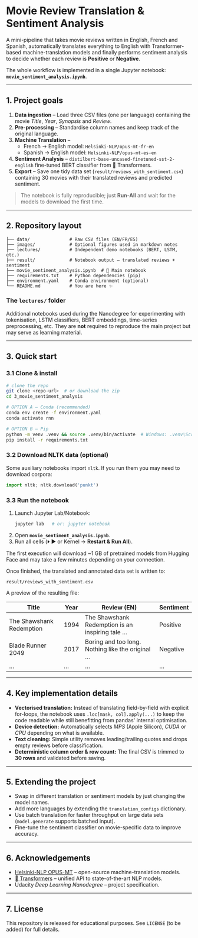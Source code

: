 # Movie Review Translation & Sentiment Analysis

A mini-pipeline that takes movie reviews written in English, French and Spanish, automatically translates everything to English with Transformer-based machine-translation models and finally performs sentiment analysis to decide whether each review is **Positive** or **Negative**.

The whole workflow is implemented in a single Jupyter notebook: **`movie_sentiment_analysis.ipynb`**.

---

## 1. Project goals

1. **Data ingestion** – Load three CSV files (one per language) containing the movie *Title*, *Year*, *Synopsis* and *Review*.
2. **Pre-processing** – Standardise column names and keep track of the original language.
3. **Machine Translation** –
   * French → English model: `Helsinki-NLP/opus-mt-fr-en`
   * Spanish → English model: `Helsinki-NLP/opus-mt-es-en`
4. **Sentiment Analysis** – `distilbert-base-uncased-finetuned-sst-2-english` fine-tuned BERT classifier from 🤗 Transformers.
5. **Export** – Save one tidy data set (`result/reviews_with_sentiment.csv`) containing 30 movies with their translated reviews and predicted sentiment.

> The notebook is fully reproducible; just **Run-All** and wait for the models to download the first time.

---

## 2. Repository layout

```
├── data/               # Raw CSV files (EN/FR/ES)
├── images/             # Optional figures used in markdown notes
├── lectures/           # Independent demo notebooks (BERT, LSTM, etc.)
├── result/             # Notebook output – translated reviews + sentiment
├── movie_sentiment_analysis.ipynb  # 🚀 Main notebook
├── requirements.txt    # Python dependencies (pip)
├── environment.yaml    # Conda environment (optional)
└── README.md           # You are here ✨
```

### The `lectures/` folder
Additional notebooks used during the Nanodegree for experimenting with tokenisation, LSTM classifiers, BERT embeddings, time-series preprocessing, etc.  They are **not** required to reproduce the main project but may serve as learning material.

---

## 3. Quick start

### 3.1 Clone & install

```bash
# clone the repo
git clone <repo-url>  # or download the zip
cd 3_movie_sentiment_analysis

# OPTION A – Conda (recommended)
conda env create -f environment.yaml
conda activate rnn

# OPTION B – Pip
python -m venv .venv && source .venv/bin/activate  # Windows: .venv\Scripts\activate
pip install -r requirements.txt
```

### 3.2 Download NLTK data (optional)
Some auxiliary notebooks import `nltk`.  If you run them you may need to download corpora:

```python
import nltk; nltk.download('punkt')
```

### 3.3 Run the notebook

1. Launch Jupyter Lab/Notebook:
   ```bash
   jupyter lab   # or: jupyter notebook
   ```
2. Open **`movie_sentiment_analysis.ipynb`**.
3. Run all cells (⏵ ▶ or Kernel → **Restart & Run All**).

The first execution will download ~1 GB of pretrained models from Hugging Face and may take a few minutes depending on your connection.

Once finished, the translated and annotated data set is written to:

```
result/reviews_with_sentiment.csv
```

A preview of the resulting file:

| Title | Year | Review (EN) | Sentiment |
|-------|------|-------------|-----------|
| The Shawshank Redemption | 1994 | The Shawshank Redemption is an inspiring tale … | Positive |
| Blade Runner 2049 | 2017 | Boring and too long. Nothing like the original … | Negative |
| … | … | … | … |

---

## 4. Key implementation details

* **Vectorised translation:** Instead of translating field-by-field with explicit for-loops, the notebook uses `.loc[mask, col].apply(...)` to keep the code readable while still benefitting from pandas' internal optimisation.
* **Device detection:**  Automatically selects *MPS* (Apple Silicon), *CUDA* or *CPU* depending on what is available.
* **Text cleaning:**  Simple utility removes leading/trailing quotes and drops empty reviews before classification.
* **Deterministic column order & row count:**  The final CSV is trimmed to **30 rows** and validated before saving.

---

## 5. Extending the project

* Swap in different translation or sentiment models by just changing the model names.
* Add more languages by extending the `translation_configs` dictionary.
* Use batch translation for faster throughput on large data sets (`model.generate` supports batched input).
* Fine-tune the sentiment classifier on movie-specific data to improve accuracy.

---

## 6. Acknowledgements

* [Helsinki-NLP OPUS-MT](https://huggingface.co/Helsinki-NLP) – open-source machine-translation models.
* [🤗 Transformers](https://github.com/huggingface/transformers) – unified API to state-of-the-art NLP models.
* Udacity *Deep Learning Nanodegree* – project specification.

---

## 7. License

This repository is released for educational purposes.  See `LICENSE` (to be added) for full details.
